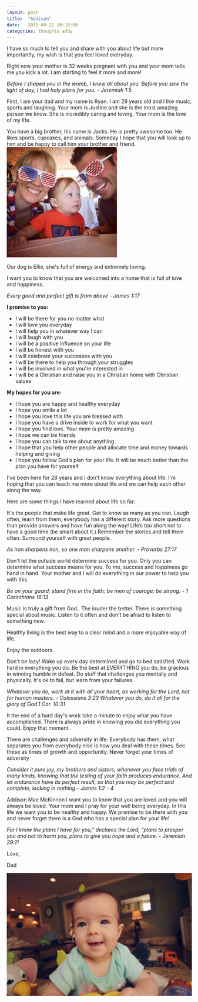 ```yaml
---
layout: post
title:  "Addison"
date:   2015-09-22 10:18:00
categories: thoughts addy
---
```


I have so much to tell you and share with you about life but more importantly, my wish is that you feel loved everyday. 

Right now your mother is 32 weeks pregnant with you and your mom tells me you kick a lot. I am starting to feel it more and more! 

*Before I shaped you in the womb, I knew all about you. Before you saw the light of day, I had holy plans for you. - Jeremiah 1:5* 
 
First, I am your dad and my name is Ryan. I am 29 years old and I like music, sports and laughing. Your mom is Justine and she is the most amazing person we know. She is incredibly caring and loving. Your mom is the love of my life. 

You have a big brother, his name is Jacks. He is pretty awesome too. He likes sports, cupcakes, and animals. Someday I hope that  you will look up to him and be happy to call him your brother and friend. 
![Welcome to the family!](/assets/images/welcome.png)

Our dog is Ellie, she's full of energy and extremely loving. 

I want you to know that you are welcomed into a home that is full of love and happiness.

*Every good and perfect gift is from above - James 1:17*

**I promise to you:**


- I will be there for you no matter what
- I will love you everyday
- I will help you in whatever way I can
- I will laugh with you
- I will be a positive influence on your life
- I will be honest with you
- I will celebrate your successes with you
- I will be there to help you through your struggles
- I will be involved in what you're interested in
- I will be a Christian and raise you in a Christian home with Christian values

**My hopes for you are:**

- I hope you are happy and healthy everyday
- I hope you smile a lot
- I hope you love this life you are blessed with
- I hope you have a drive inside to work for what you want
- I hope you find love. Your mom is pretty amazing
- I hope we can be friends
- I hope you can talk to me about anything
- I hope that you help other people and allocate time and money towards helping and giving 
- I hope you follow God’s plan for your life. It will be much better than the plan you have for yourself

I've been here for 28 years and I don't know everything about life. I'm hoping that you can teach me more about life and we can help each other along the way. 

Here are some things I have learned about life so far:  

It's the people that make life great. Get to know as many as you can. Laugh often, learn from them, everybody has a different story. Ask more questions than provide answers and have fun along the way! Life’s too short not to have a good time (be smart about it.) Remember the stories and tell them often. Surround yourself with great people.

*As iron sharpens iron, so one man sharpens another. - Proverbs 27:17*

Don't let the outside world determine success for you. Only you can determine what success means for you. To me, success and happiness go hand in hand. Your mother and I will do everything in our power to help you with this.

*Be on your guard; stand firm in the faith; be men of courage; be strong. - 1 Corinthians 16:13*

Music is truly a gift from God.. The louder the better. There is something special about music. Listen to it often and don’t be afraid to listen to something new.  

Healthy living is the best way to a clear mind and a more enjoyable way of life.

Enjoy the outdoors.

Don't be lazy! Wake up every day determined and go to bed satisfied. Work hard in everything you do. Be the best at EVERYTHING you do, be gracious in winning humble in defeat. Do stuff that challenges you mentally and physically. It's ok to fail, but learn from your failures. 

*Whatever you do, work at it with all your heart, as working for the Lord, not for human masters. - Colossians 3:23*
*Whatever you do, do it all for the glory of God.1 Cor. 10:31* 

It the end of a hard day's work take a minute to enjoy what you have accomplished. There is always pride in knowing you did everything you could. Enjoy that moment. 
     
There are challenges and adversity in life. Everybody has them, what separates you from everybody else is how you deal with these times. See these as times of growth and opportunity. Never forget your times of adversity 

*Consider it pure joy, my brothers and sisters, whenever you face trials of many kinds, knowing that the testing of your faith produces endurance. And let endurance have its perfect result, so that you may be perfect and complete, lacking in nothing.- James 1:2 - 4* 
 
Addison Mae McKinnon I want you to know that you are loved and you will always be loved. Your mom and I pray for your well being everyday. In this life we want you to be healthy and happy. We promise to be there with you and never forget there is a God who has a special plan for your life!

*For I know the plans I have for you,” declares the Lord, “plans to prosper you and not to harm you, plans to give you hope and a future. - Jeremiah 29:11*

Love, 

Dad    

![Addy](/assets/images/addy.png)